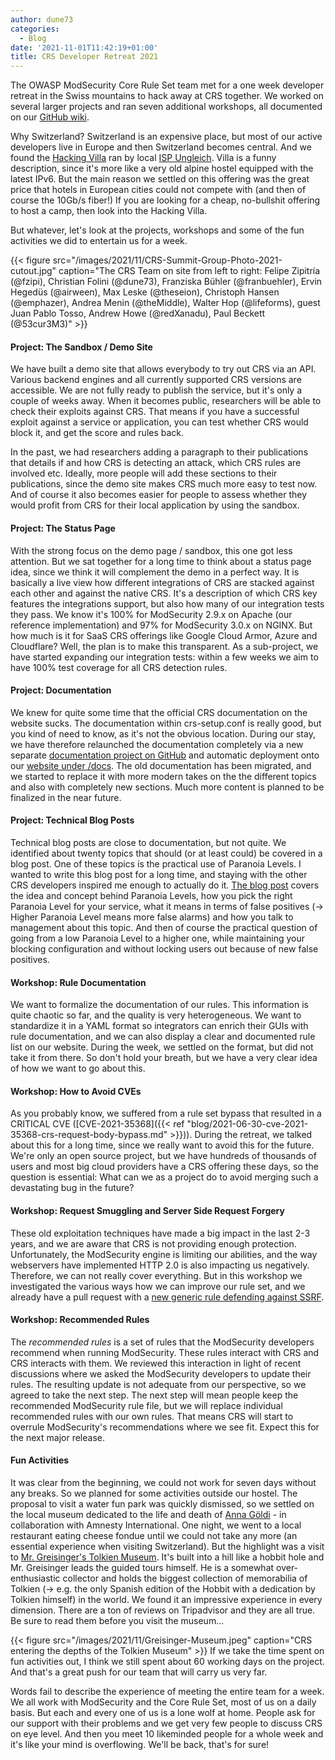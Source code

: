 ```yaml
---
author: dune73
categories:
  - Blog
date: '2021-11-01T11:42:19+01:00'
title: CRS Developer Retreat 2021
---
```



The OWASP ModSecurity Core Rule Set team met for a one week developer retreat in the Swiss mountains to hack away at CRS together. We worked on several larger projects and ran seven additional workshops, all documented on our [GitHub wiki](https://github.com/coreruleset/coreruleset/wiki).

Why Switzerland? Switzerland is an expensive place, but most of our active developers live in Europe and then Switzerland becomes central. And we found the [Hacking Villa](https://ungleich.ch/u/projects/hacking-villa/) ran by local [ISP Ungleich](https://ungleich.ch). Villa is a funny description, since it's more like a very old alpine hostel equipped with the latest IPv6. But the main reason we settled on this offering was the great price that hotels in European cities could not compete with (and then of course the 10Gb/s fiber!) If you are looking for a cheap, no-bullshit offering to host a camp, then look into the Hacking Villa.

But whatever, let's look at the projects, workshops and some of the fun activities we did to entertain us for a week.

{{< figure src="/images/2021/11/CRS-Summit-Group-Photo-2021-cutout.jpg" caption="The CRS Team on site from left to right: Felipe Zipitría (@fzipi), Christian Folini (@dune73), Franziska Bühler (@franbuehler), Ervin Hegedüs (@airween), Max Leske (@theseion), Christoph Hansen (@emphazer), Andrea Menin (@theMiddle), Walter Hop (@lifeforms), guest Juan Pablo Tosso, Andrew Howe (@redXanadu), Paul Beckett (@53cur3M3)" >}}
#### Project: The Sandbox / Demo Site

We have built a demo site that allows everybody to try out CRS via an API. Various backend engines and all currently supported CRS versions are accessible. We are not fully ready to publish the service, but it's only a couple of weeks away. When it becomes public, researchers will be able to check their exploits against CRS. That means if you have a successful exploit against a service or application, you can test whether CRS would block it, and get the score and rules back.

In the past, we had researchers adding a paragraph to their publications that details if and how CRS is detecting an attack, which CRS rules are involved etc. Ideally, more people will add these sections to their publications, since the demo site makes CRS much more easy to test now. And of course it also becomes easier for people to assess whether they would profit from CRS for their local application by using the sandbox.

#### Project: The Status Page

With the strong focus on the demo page / sandbox, this one got less attention. But we sat together for a long time to think about a status page idea, since we think it will complement the demo in a perfect way. It is basically a live view how different integrations of CRS are stacked against each other and against the native CRS. It's a description of which CRS key features the integrations support, but also how many of our integration tests they pass. We know it's 100% for ModSecurity 2.9.x on Apache (our reference implementation) and 97% for ModSecurity 3.0.x on NGINX. But how much is it for SaaS CRS offerings like Google Cloud Armor, Azure and Cloudflare? Well, the plan is to make this transparent. As a sub-project, we have started expanding our integration tests: within a few weeks we aim to have 100% test coverage for all CRS detection rules.

#### Project: Documentation

We knew for quite some time that the official CRS documentation on the website sucks. The documentation within crs-setup.conf is really good, but you kind of need to know, as it's not the obvious location. During our stay, we have therefore relaunched the documentation completely via a new separate [documentation project on GitHub](https://github.com/coreruleset/documentation) and automatic deployment onto our [website under /docs](https://coreruleset.org/docs/). The old documentation has been migrated, and we started to replace it with more modern takes on the the different topics and also with completely new sections. Much more content is planned to be finalized in the near future.

#### Project: Technical Blog Posts

Technical blog posts are close to documentation, but not quite. We identified about twenty topics that should (or at least could) be covered in a blog post. One of these topics is the practical use of Paranoia Levels. I wanted to write this blog post for a long time, and staying with the other CRS developers inspired me enough to actually do it. [The blog post](https://coreruleset.org/20211028/working-with-paranoia-levels/) covers the idea and concept behind Paranoia Levels, how you pick the right Paranoia Level for your service, what it means in terms of false positives (-&gt; Higher Paranoia Level means more false alarms) and how you talk to management about this topic. And then of course the practical question of going from a low Paranoia Level to a higher one, while maintaining your blocking configuration and without locking users out because of new false positives.

#### Workshop: Rule Documentation

We want to formalize the documentation of our rules. This information is quite chaotic so far, and the quality is very heterogeneous. We want to standardize it in a YAML format so integrators can enrich their GUIs with rule documentation, and we can also display a clear and documented rule list on our website. During the week, we settled on the format, but did not take it from there. So don't hold your breath, but we have a very clear idea of how we want to go about this.

#### Workshop: How to Avoid CVEs

As you probably know, we suffered from a rule set bypass that resulted in a CRITICAL CVE ([CVE-2021-35368]({{< ref "blog/2021-06-30-cve-2021-35368-crs-request-body-bypass.md" >}})). During the retreat, we talked about this for a long time, since we really want to avoid this for the future. We're only an open source project, but we have hundreds of thousands of users and most big cloud providers have a CRS offering these days, so the question is essential: What can we as a project do to avoid merging such a devastating bug in the future?

#### Workshop: Request Smuggling and Server Side Request Forgery

These old exploitation techniques have made a big impact in the last 2-3 years, and we are aware that CRS is not providing enough protection. Unfortunately, the ModSecurity engine is limiting our abilities, and the way webservers have implemented HTTP 2.0 is also impacting us negatively. Therefore, we can not really cover everything. But in this workshop we investigated the various ways how we can improve our rule set, and we already have a pull request with a [new generic rule defending against SSRF](https://github.com/coreruleset/coreruleset/pull/2259).

#### Workshop: Recommended Rules

The *recommended rules* is a set of rules that the ModSecurity developers recommend when running ModSecurity. These rules interact with CRS and CRS interacts with them. We reviewed this interaction in light of recent discussions where we asked the ModSecurity developers to update their rules. The resulting update is not adequate from our perspective, so we agreed to take the next step. The next step will mean people keep the recommended ModSecurity rule file, but we will replace individual recommended rules with our own rules. That means CRS will start to overrule ModSecurity's recommendations where we see fit. Expect this for the next major release.

#### Fun Activities

It was clear from the beginning, we could not work for seven days without any breaks. So we planned for some activities outside our hostel. The proposal to visit a water fun park was quickly dismissed, so we settled on the local museum dedicated to the life and death of [Anna Göldi](https://www.annagoeldimuseum.ch) - in collaboration with Amnesty International. One night, we went to a local restaurant eating cheese fondue until we could not take any more (an essential experience when visiting Switzerland). But the highlight was a visit to [Mr. Greisinger's Tolkien Museum](https://greisinger.museum). It's built into a hill like a hobbit hole and Mr. Greisinger leads the guided tours himself. He is a somewhat over-enthusiastic collector and holds the biggest collection of memorabilia of Tolkien (-&gt; e.g. the only Spanish edition of the Hobbit with a dedication by Tolkien himself) in the world. We found it an impressive experience in every dimension. There are a ton of reviews on Tripadvisor and they are all true. Be sure to read them before you visit the museum...

{{< figure src="/images/2021/11/Greisinger-Museum.jpeg" caption="CRS entering the depths of the Tolkien Museum" >}}
If we take the time spent on fun activities out, I think we still spent about 60 working days on the project. And that's a great push for our team that will carry us very far.

Words fail to describe the experience of meeting the entire team for a week. We all work with ModSecurity and the Core Rule Set, most of us on a daily basis. But each and every one of us is a lone wolf at home. People ask for our support with their problems and we get very few people to discuss CRS on eye level. And then you meet 10 likeminded people for a whole week and it's like your mind is overflowing. We'll be back, that's for sure!
